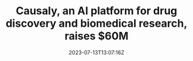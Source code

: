 ---
external: true
url: https://techcrunch.com/2023/07/13/causaly-an-ai-platform-for-drug-discovery-and-biomedical-research-raises-60m/
title: Causaly, an AI platform for drug discovery and biomedical research, raises $60M
description: Causaly, a London startup that has built an AI platform to help researchers accelerate the development and testing of drugs, has raised $60 million, a Series B that will be going toward R&D and to continue building out its team.
date: 2023-07-13T13:07:16Z
icon: https://www.google.com/s2/favicons?domain=techcrunch.com&sz=32
source: TechCrunch
---